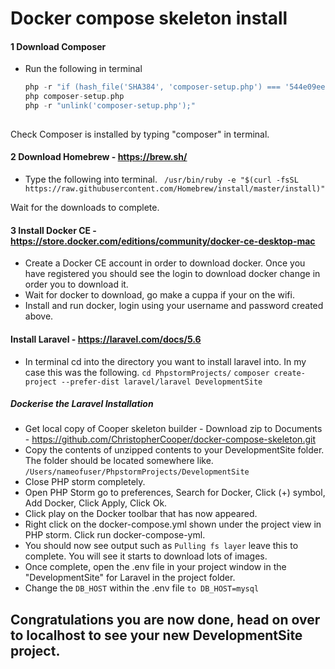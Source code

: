 # Docker compose skeleton install

#### 1 Download Composer
  - Run the following in terminal
  
    ``` php -r "copy('https://getcomposer.org/installer', 'composer-setup.php');"
    php -r "if (hash_file('SHA384', 'composer-setup.php') === '544e09ee996cdf60ece3804abc52599c22b1f40f4323403c44d44fdfdd586475ca9813a858088ffbc1f233e9b180f061') { echo 'Installer verified'; } else { echo 'Installer corrupt'; unlink('composer-setup.php'); } echo PHP_EOL;"
    php composer-setup.php
    php -r "unlink('composer-setup.php');"
 
Check Composer is installed by typing "composer" in terminal.

#### 2 Download Homebrew - https://brew.sh/
   - Type the following into terminal.
   ``` /usr/bin/ruby -e "$(curl -fsSL https://raw.githubusercontent.com/Homebrew/install/master/install)"```

Wait for the downloads to complete.

#### 3 Install Docker CE - https://store.docker.com/editions/community/docker-ce-desktop-mac

 - Create a Docker CE account in order to download docker. Once you have registered you should see the login to download docker change in order you to download it.
 - Wait for docker to download, go make a cuppa if your on the wifi.
 - Install and run docker, login using your username and password created above.

#### Install Laravel - https://laravel.com/docs/5.6

- In terminal cd into the directory you want to install laravel into. In my case this was the following.
 ``` cd PhpstormProjects/ ```
 ``` composer create-project --prefer-dist laravel/laravel DevelopmentSite ```

##### Dockerise the Laravel Installation
- Get local copy of Cooper skeleton builder - Download zip to Documents - https://github.com/ChristopherCooper/docker-compose-skeleton.git
- Copy the contents of unzipped contents to your DevelopmentSite folder. The folder should be located somewhere like. ```/Users/nameofuser/PhpstormProjects/DevelopmentSite```
- Close PHP storm completely.
- Open PHP Storm go to preferences, Search for Docker, Click (+) symbol, Add Docker, Click Apply, Click Ok.
- Click play on the Docker toolbar that has now appeared.
- Right click on the docker-compose.yml shown under the project view in PHP storm. Click run docker-compose-yml.
- You should now see output such as ```Pulling fs layer``` leave this to complete. You will see it starts to download lots of images.
- Once complete, open the .env file in your project window in the "DevelopmentSite" for Laravel in the project folder.
- Change the ```DB_HOST``` within the .env file ```to DB_HOST=mysql```

## Congratulations you are now done, head on over to localhost to see your new DevelopmentSite project.
